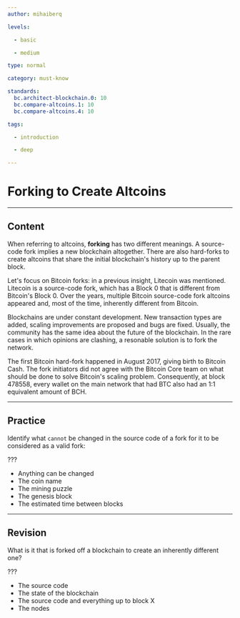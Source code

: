 ```yaml
---
author: mihaiberq

levels:

  - basic

  - medium

type: normal

category: must-know

standards:
  bc.architect-blockchain.0: 10
  bc.compare-altcoins.1: 10
  bc.compare-altcoins.4: 10

tags:

  - introduction

  - deep

---
```

# Forking to Create Altcoins

---
## Content

When referring to altcoins, **forking** has two different meanings. A source-code fork implies a new blockchain altogether. There are also hard-forks to create altcoins that share the initial blockchain's history up to the parent block. 

Let's focus on Bitcoin forks: in a previous insight, Litecoin was mentioned. Litecoin is a source-code fork, which has a Block 0 that is different from Bitcoin's Block 0. Over the years, multiple Bitcoin source-code fork altcoins appeared and, most of the time, inherently different from Bitcoin.   

Blockchains are under constant development. New transaction types are added, scaling improvements are proposed and bugs are fixed. Usually, the community has the same idea about the future of the blockchain. In the rare cases in which opinions are clashing, a resonable solution is to fork the network.

The first Bitcoin hard-fork happened in August 2017, giving birth to Bitcoin Cash. The fork initiators did not agree with the Bitcoin Core team on what should be done to solve Bitcoin's scaling problem. Consequently, at block 478558, every wallet on the main network that had BTC also had an 1:1 equivalent amount of BCH.

---
## Practice

Identify what `cannot` be changed in the source code of a fork for it to be considered as a valid fork:

???

* Anything can be changed
* The coin name
* The mining puzzle
* The genesis block
* The estimated time between blocks

---
## Revision

What is it that is forked off a blockchain to create an inherently different one?

???

* The source code
* The state of the blockchain
* The source code and everything up to block X
* The nodes

